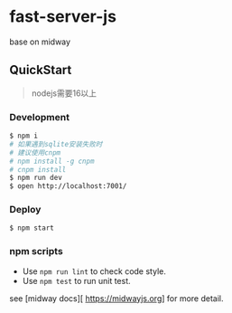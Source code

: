 # fast-server-js

base on midway

## QuickStart

> nodejs需要16以上     

<!-- add docs here for user -->


### Development

```bash
$ npm i
# 如果遇到sqlite安装失败时
# 建议使用cnpm
# npm install -g cnpm
# cnpm install
$ npm run dev
$ open http://localhost:7001/
```

### Deploy

```bash
$ npm start
```

### npm scripts

- Use `npm run lint` to check code style.
- Use `npm test` to run unit test.


[midway]: https://midwayjs.org

see [midway docs][ https://midwayjs.org] for more detail.



